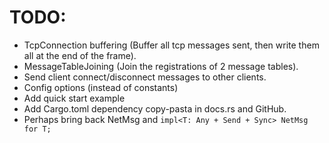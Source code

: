 # TODO:
- TcpConnection buffering (Buffer all tcp messages sent, then write them all at the end of the frame).
- MessageTableJoining (Join the registrations of 2 message tables).
- Send client connect/disconnect messages to other clients.
- Config options (instead of constants)
- Add quick start example
- Add Cargo.toml dependency copy-pasta in docs.rs and GitHub.
- Perhaps bring back NetMsg and `impl<T: Any + Send + Sync> NetMsg for T;`
